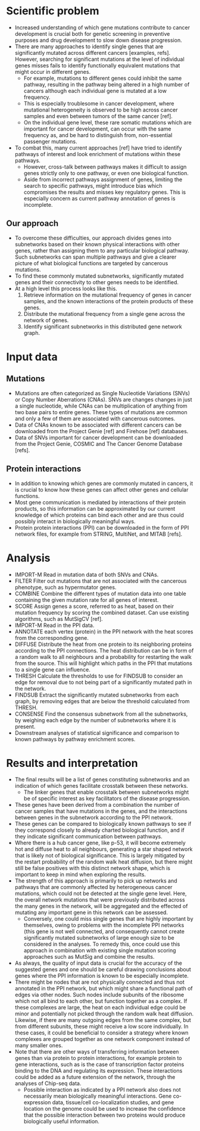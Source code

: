 # Scientific problem
- Increased understanding of which gene mutations contribute to cancer development is crucial both for genetic screening in preventive purposes and drug development to slow down disease progression.
- There are many approaches to identify single genes that are significantly mutated across different cancers [examples, refs]. However, searching for significant mutations at the level of individual genes misses fails to identify functionally equivalent mutations that might occur in different genes.
    - For example, mutations to different genes could inhibit the same pathway, resulting in the pathway being altered in a high number of cancers although each individual gene is mutated at a low frequency.
    - This is especially troublesome in cancer development, where mutational heterogeneity is observed to be high across cancer samples and even between tumors of the same cancer [ref].
    - On the individual gene level, these rare somatic mutations which are important for cancer development, can occur with the same frequency as, and be hard to distinguish from, non-essential passenger mutations.
- To combat this, many current approaches [ref] have tried to identify pathways of interest and look enrichment of mutations within these pathways.
    - However, cross-talk between pathways makes it difficult to assign genes strictly only to one pathway, or even one biological function.
    - Aside from incorrect pathways assignment of genes, limiting the search to specific pathways, might introduce bias which compromises the results and misses key regulatory genes. This is especially concern as current pathway annotation of genes is incomplete.

## Our approach
- To overcome these difficulties, our approach divides genes into subnetworks based on their known physical interactions with other genes, rather than assigning them to any particular biological pathway. Such subnetworks can span multiple pathways and give a clearer picture of what biological functions are targeted by cancerous mutations.
- To find these commonly mutated subnetworks, significantly mutated genes and their connectivity to other genes needs to be identified.
- At a high level this process looks like this.
    1. Retrieve information on the mutational frequency of genes in cancer samples, and the known interactions of the protein products of these genes.
    2. Distribute the mutational frequency from a single gene across the network of genes.
    3. Identify significant subnetworks in this distributed gene network graph.

# Input data

## Mutations
- Mutations are often categorized as Single Nucleotide Variations (SNVs) or Copy Number Aberrations (CNAs). SNVs are changes changes in just a single nucleotide, while CNAs can be multiplication of anything from two base pairs to entire genes. These types of mutations are common and only a few of them are associated with cancerous outcomes.
- Data of CNAs known to be associated with different cancers can be downloaded from the Project Genie [ref] and Firehose [ref] databases.
- Data of SNVs important for cancer development can be downloaded from the Project Genie, COSMIC and The Cancer Genome Database [refs].

## Protein interactions
- In addition to knowing which genes are commonly mutated in cancers, it is crucial to know how these genes can affect other genes and cellular functions.
- Most gene communication is mediated by interactions of their protein products, so this information can be approximated by our current knowledge of which proteins can bind each other and are thus could possibly interact in biologically meaningful ways.
- Protein protein interactions (PPI) can be downloaded in the form of PPI network files, for example from STRING, MultiNet, and MITAB [refs].

# Analysis
- IMPORT-M Read in mutation data of both SNVs and CNAs.
- FILTER Filter out mutations that are not associated with the cancerous phenotype, such as hypermutator genes.
- COMBINE Combine the different types of mutation data into one table containing the given mutation rate for all genes of interest.
- SCORE Assign genes a score, referred to as heat, based on their mutation frequency by scoring the combined dataset. Can use existing algorithms, such as MutSigCV [ref].
- IMPORT-M Read in the PPI data.
- ANNOTATE each vertex (protein) in the PPI network with the heat scores from the corresponding gene.
- DIFFUSE Distribute the heat from one protein to its neighboring proteins according to the PPI connections. The heat distribution can be in form of a random walk to all neighbours and a probability for restarting the walk from the source. This will highlight which paths in the PPI that mutations to a single gene can influence.
- THRESH Calculate the thresholds to use for FINDSUB to consider an edge for removal due to not being part of a significantly mutated path in the network.
- FINDSUB Extract the significantly mutated subnetworks from each graph, by removing edges that are below the threshold calculated from THRESH.
- CONSENSE Find the consensus subnetwork from all the subnetworks, by weighing each edge by the number of subnetworks where it is present.
- Downstream analyses of statistical significance and comparison to known pathways by pathway enrichment scores.

# Results and interpretation
- The final results will be a list of genes constituting subnetworks and an indication of which genes facilitate crosstalk between these networks.
    - The linker genes that enable crosstalk between subnetworks might be of specific interest as key facilitators of the disease progression.
- These genes have been derived from a combination the number of cancer samples that have mutations in the genes, and the interactions between genes in the subnetwork according to the PPI network.
- These genes can be compared to biologically known pathways to see if they correspond closely to already charted biological function, and if they indicate significant communication between pathways.
- Where there is a hub cancer gene, like p-53, it will become extremely hot and diffuse heat to all neighbours, generating a star shaped network that is likely not of biological significance. This is largely mitigated by the restart probability of the random walk heat diffusion, but there might still be false positives with this distinct network shape, which is important to keep in mind when exploring the results.
-  The strength of this approach is primarily to pick up networks and pathways that are commonly affected by heterogeneous cancer mutations, which could not be detected at the single gene level. Here, the overall network mutations that were previously distributed across the many genes in the network, will be aggregated and the effected of mutating any important gene in this network can be assessed.
    - Conversely, one could miss single genes that are highly important by themselves, owing to problems with the incomplete PPI networks (this gene is not well connected, and consequently cannot create significantly mutated subnetworks of large enough size to be considered in the analyses. To remedy this, once could use this approach in combination with existing single mutation scoring approaches such as MutSig and combine the results.
- As always, the quality of input data is crucial for the accuracy of the suggested genes and one should be careful drawing conclusions about genes where the PPI information is known to be especially incomplete.
-  There might be nodes that are not physically connected and thus not annotated in the PPI network, but which might share a functional path of edges via other nodes. Such nodes include subunits of the ribosome which not all bind to each other, but function together as a complex. If these complexes are large, the heat on each individual edge could be minor and potentially not picked through the random walk heat diffusion. Likewise, if there are many outgoing edges from the same complex, but from different subunits, these might receive a low score individually. In these cases, it could be beneficial to consider a strategy where known complexes are grouped together as one network component instead of many smaller ones.
- Note that there are other ways of transferring information between genes than via protein to protein interactions, for example protein to gene interactions, such as is the case of transcription factor proteins binding to the DNA and regulating its expression. These interactions could be added as a future extension of the network, through the analyses of Chip-seq data.
    - Possible interaction as indicated by a PPI network also does not necessarily mean biologically meaningful interactions. Gene co-expression data, tissue/cell co-localization studies, and gene location on the genome could be used to increase the confidence that the possible interaction between two proteins would produce biologically useful information.

